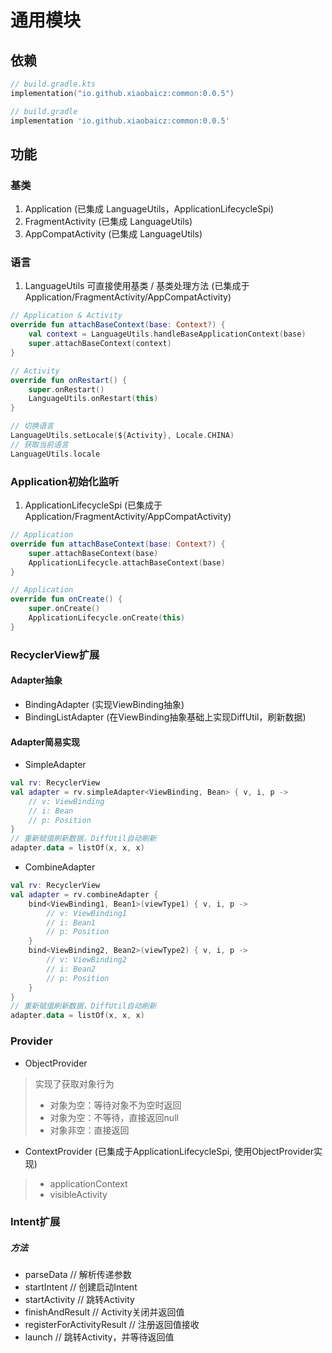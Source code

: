 # 通用模块

## 依赖
~~~ kts
// build.gradle.kts
implementation("io.github.xiaobaicz:common:0.0.5")
~~~
~~~ gradle
// build.gradle
implementation 'io.github.xiaobaicz:common:0.0.5'
~~~

## 功能

### 基类

1. Application (已集成 LanguageUtils，ApplicationLifecycleSpi)
2. FragmentActivity (已集成 LanguageUtils)
3. AppCompatActivity (已集成 LanguageUtils)

### 语言

1. LanguageUtils 可直接使用基类 / 基类处理方法 (已集成于Application/FragmentActivity/AppCompatActivity)

~~~ kotlin
// Application & Activity
override fun attachBaseContext(base: Context?) {
    val context = LanguageUtils.handleBaseApplicationContext(base)
    super.attachBaseContext(context)
}

// Activity
override fun onRestart() {
    super.onRestart()
    LanguageUtils.onRestart(this)
}
~~~

~~~ kotlin
// 切换语言
LanguageUtils.setLocale(${Activity}, Locale.CHINA)
// 获取当前语言
LanguageUtils.locale
~~~

### Application初始化监听

1. ApplicationLifecycleSpi (已集成于Application/FragmentActivity/AppCompatActivity)

~~~ kotlin
// Application
override fun attachBaseContext(base: Context?) {
    super.attachBaseContext(base)
    ApplicationLifecycle.attachBaseContext(base)
}

// Application
override fun onCreate() {
    super.onCreate()
    ApplicationLifecycle.onCreate(this)
}
~~~

### RecyclerView扩展
#### Adapter抽象
- BindingAdapter (实现ViewBinding抽象)
- BindingListAdapter (在ViewBinding抽象基础上实现DiffUtil，刷新数据)
#### Adapter简易实现
- SimpleAdapter
~~~ kotlin
val rv: RecyclerView
val adapter = rv.simpleAdapter<ViewBinding, Bean> { v, i, p ->
    // v: ViewBinding
    // i: Bean
    // p: Position
}
// 重新赋值刷新数据，DiffUtil自动刷新
adapter.data = listOf(x, x, x)
~~~

- CombineAdapter
~~~ kotlin
val rv: RecyclerView
val adapter = rv.combineAdapter {
    bind<ViewBinding1, Bean1>(viewType1) { v, i, p ->
        // v: ViewBinding1
        // i: Bean1
        // p: Position
    }
    bind<ViewBinding2, Bean2>(viewType2) { v, i, p ->
        // v: ViewBinding2
        // i: Bean2
        // p: Position
    }
}
// 重新赋值刷新数据，DiffUtil自动刷新
adapter.data = listOf(x, x, x)
~~~

### Provider
- ObjectProvider
> 实现了获取对象行为
> - 对象为空：等待对象不为空时返回
> - 对象为空：不等待，直接返回null
> - 对象非空：直接返回

- ContextProvider (已集成于ApplicationLifecycleSpi, 使用ObjectProvider实现)
> - applicationContext
> - visibleActivity

### Intent扩展
##### 方法
- parseData                     // 解析传递参数
- startIntent                   // 创建启动Intent
- startActivity                 // 跳转Activity
- finishAndResult               // Activity关闭并返回值
- registerForActivityResult     // 注册返回值接收
- launch                        // 跳转Activity，并等待返回值
